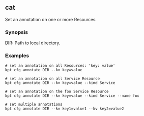 ## cat

Set an annotation on one or more Resources

### Synopsis

  DIR:
    Path to local directory.

### Examples

    # set an annotation on all Resources: 'key: value'
    kpt cfg annotate DIR --kv key=value

    # set an annotation on all Service Resource
    kpt cfg annotate DIR --kv key=value --kind Service

    # set an annotation on the foo Service Resource
    kpt cfg annotate DIR --kv key=value --kind Service --name foo

    # set multiple annotations
    kpt cfg annotate DIR --kv key1=value1 --kv key2=value2
